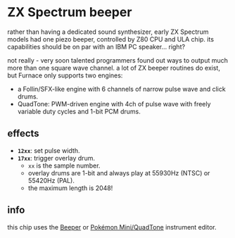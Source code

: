 # ZX Spectrum beeper

rather than having a dedicated sound synthesizer, early ZX Spectrum models had one piezo beeper, controlled by Z80 CPU and ULA chip. its capabilities should be on par with an IBM PC speaker... right?

not really - very soon talented programmers found out ways to output much more than one square wave channel. a lot of ZX beeper routines do exist, but Furnace only supports two engines:

- a Follin/SFX-like engine with 6 channels of narrow pulse wave and click drums.
- QuadTone: PWM-driven engine with 4ch of pulse wave with freely variable duty cycles and 1-bit PCM drums.

## effects

- **`12xx`**: set pulse width.
- **`17xx`**: trigger overlay drum.
  - `xx` is the sample number.
  - overlay drums are 1-bit and always play at 55930Hz (NTSC) or 55420Hz (PAL).
  - the maximum length is 2048!

## info

this chip uses the [Beeper](../4-instrument/beeper.md) or [Pokémon Mini/QuadTone](../4-instrument/pokemini.md) instrument editor.
